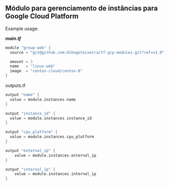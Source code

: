 Módulo para gerenciamento de instâncias para Google Cloud Platform
---

Example usage:

***main.tf***
```go
module "group-web" {
  source = "git@github.com:dihogoteixeira/tf-gcp-modules.git?ref=v1.0"

  amount = 3
  name   = "linux-web"
  image  = "centos-cloud/centos-8"
}
```

outputs.tf
```go
output "name" {
  value = module.instances.name
}

output "instance_id" {
  value = module.instances.instance_id
}

output "cpu_platform" {
  value = module.instances.cpu_platform
}

output "external_ip" {
    value = module.instances.external_ip
}

output "internal_ip" {
    value = module.instances.internal_ip
}
```

